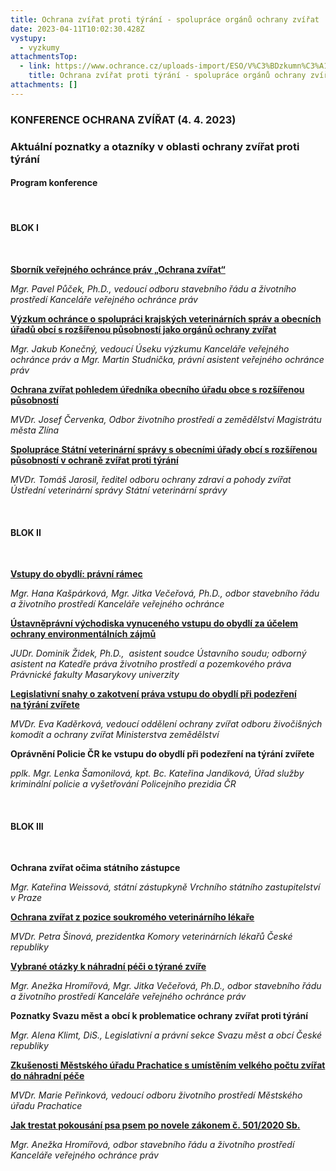```yaml
---
title: Ochrana zvířat proti týrání - spolupráce orgánů ochrany zvířat
date: 2023-04-11T10:02:30.428Z
vystupy:
  - vyzkumy
attachmentsTop:
  - link: https://www.ochrance.cz/uploads-import/ESO/V%C3%BDzkumn%C3%A1%20zpr%C3%A1va%205735-20-MST-13-final%20(1).pdf
    title: Ochrana zvířat proti týrání - spolupráce orgánů ochrany zvířat
attachments: []
---
```

<h3>KONFERENCE OCHRANA ZVÍŘAT (4. 4. 2023)</h3>

<h3>Aktuální poznatky a&nbsp;otazníky v&nbsp;oblasti ochrany zvířat proti týrání</h3>

<h4><strong>Program konference</strong></h4>

<p>&nbsp;</p>

<h4>BLOK I</h4>

<p>&nbsp;</p>

<p><strong><a href="https://www.ochrance.cz/media/sbornik_ochrana_zvirat.pdf">Sborník veřejného ochránce práv &bdquo;Ochrana zvířat&ldquo; </a></strong></p>

<p><em>Mgr. Pavel Půček, Ph.D., vedoucí odboru stavebního řádu a&nbsp;životního prostředí Kanceláře veřejného ochránce práv</em></p>

<p><strong><a href="https://www.ochrance.cz/dokument/ochrana_zvirat_proti_tyrani_-_spoluprace_organu_ochrany_zvirat/konecny_studnicka_-_vyzkum_ochrance_o_spolupraci_krajskych_veterinarnich_sprav_a_obecnich_uradu_obci_s_rozsirenou_pusobnosti_jako_organu_ochrany_zvirat.pdf">Výzkum ochránce o&nbsp;spolupráci krajských veterinárních správ a&nbsp;obecních úřadů obcí s&nbsp;rozšířenou působností jako orgánů ochrany zvířat</a></strong></p>

<p><em>Mgr. Jakub Konečný, vedoucí Úseku výzkumu Kanceláře veřejného ochránce práv a&nbsp;Mgr. Martin Studnička, právní asistent veřejného ochránce práv</em></p>

<p><strong><a href="https://www.ochrance.cz/dokument/ochrana_zvirat_proti_tyrani_-_spoluprace_organu_ochrany_zvirat/cervenka_-_ochrana_zvirat_pohledem_urednika_obecniho_uradu_obce_s_rozsirenou_pusobnosti.pdf">Ochrana zvířat pohledem úředníka obecního úřadu obce s&nbsp;rozšířenou působností</a></strong></p>

<p><em>MVDr. Josef Červenka,&nbsp;Odbor životního prostředí a&nbsp;zemědělství Magistrátu města Zlína</em></p>

<p><strong><a href="https://www.ochrance.cz/dokument/ochrana_zvirat_proti_tyrani_-_spoluprace_organu_ochrany_zvirat/jarosil_-_spoluprace_statni_veterinarni_spravy_s_obecnimi_urady_obci_s_rozsirenou_pusobnosti_v_ochrane_zvirat_proti_tyrani.pdf">Spolupráce Státní veterinární správy s&nbsp;obecními úřady obcí s&nbsp;rozšířenou působností v&nbsp;ochraně zvířat proti týrání</a></strong></p>

<p><em>MVDr. Tomáš Jarosil, ředitel odboru ochrany zdraví a&nbsp;pohody zvířat Ústřední veterinární správy Státní veterinární správy</em></p>

<p>&nbsp;</p>

<h4>BLOK II</h4>

<p>&nbsp;</p>

<p><strong><a href="https://www.ochrance.cz/dokument/ochrana_zvirat_proti_tyrani_-_spoluprace_organu_ochrany_zvirat/kasparkova_vecerova_-_vstupy_do_obydli_pravni_ramec.pdf">Vstupy do&nbsp;obydlí: právní rámec</a></strong></p>

<p><em>Mgr. Hana Kašpárková, Mgr. Jitka Večeřová, Ph.D.,&nbsp;odbor stavebního řádu a&nbsp;životního prostředí Kanceláře veřejného ochránce</em></p>

<p><strong><a href="https://www.ochrance.cz/dokument/ochrana_zvirat_proti_tyrani_-_spoluprace_organu_ochrany_zvirat/zidek_-_ustavnepravni_vychodiska_vynuceneho_vstupu_do_obydli_za_ucelem_ochrany_environmentalnich_zajmu.pdf">Ústavněprávní východiska vynuceného vstupu do&nbsp;obydlí za&nbsp;účelem ochrany environmentálních zájmů</a></strong></p>

<p><em>JUDr. Dominik Židek, Ph.D.,&nbsp; asistent soudce Ústavního soudu; odborný asistent na&nbsp;Katedře práva životního prostředí a&nbsp;pozemkového práva Právnické fakulty Masarykovy univerzity</em></p>

<p><strong><a href="https://www.ochrance.cz/dokument/ochrana_zvirat_proti_tyrani_-_spoluprace_organu_ochrany_zvirat/kaderkova_-_legislativni_snahy_o_zakotveni_prava_vstupu_do_obydli_pri_podezreni_na_tyrani_zvirete.pdf">Legislativní snahy o&nbsp;zakotvení práva vstupu do&nbsp;obydlí při&nbsp;podezření na&nbsp;týrání zvířete</a></strong></p>

<p><em>MVDr. Eva Kaděrková, vedoucí oddělení ochrany zvířat odboru živočišných komodit a ochrany zvířat Ministerstva zemědělství</em></p>

<p><strong>Oprávnění Policie ČR ke&nbsp;vstupu do&nbsp;obydlí při&nbsp;podezření na&nbsp;týrání zvířete</strong></p>

<p><em>pplk. Mgr. Lenka Šamonilová, kpt. Bc. Kateřina Jandíková,&nbsp;Úřad služby kriminální policie a vyšetřování Policejního prezidia ČR</em></p>

<p>&nbsp;</p>

<h4>BLOK III</h4>

<p>&nbsp;</p>

<p><strong>Ochrana zvířat očima státního zástupce </strong></p>

<p><em>Mgr. Kateřina Weissová, státní zástupkyně Vrchního státního zastupitelství v&nbsp;Praze</em></p>

<p><strong><a href="https://www.ochrance.cz/dokument/ochrana_zvirat_proti_tyrani_-_spoluprace_organu_ochrany_zvirat/sinova_-_ochrana_zvirat_z_pozice_soukromeho_veterinarniho_lekare.pdf">Ochrana zvířat z&nbsp;pozice soukromého veterinárního lékaře</a></strong></p>

<p><em>MVDr. Petra Šinová, prezidentka Komory veterinárních lékařů České republiky</em></p>

<p><strong><a href="https://www.ochrance.cz/dokument/ochrana_zvirat_proti_tyrani_-_spoluprace_organu_ochrany_zvirat/vecerova_hromirova_-_vybrane_otazky_k_nahradni_peci_o_tyrane_zvire.pdf">Vybrané otázky k&nbsp;náhradní péči o&nbsp;týrané zvíře</a></strong></p>

<p><em>Mgr. Anežka Hromířová, Mgr. Jitka Večeřová, Ph.D.,&nbsp;odbor stavebního řádu a&nbsp;životního prostředí Kanceláře veřejného ochránce práv</em></p>

<p><strong>Poznatky Svazu měst a&nbsp;obcí k&nbsp;problematice ochrany zvířat proti týrání</strong></p>

<p><em>Mgr. Alena Klimt, DiS.,&nbsp;Legislativní a&nbsp;právní sekce Svazu měst a&nbsp;obcí České republiky</em></p>

<p><strong><a href="https://www.ochrance.cz/dokument/ochrana_zvirat_proti_tyrani_-_spoluprace_organu_ochrany_zvirat/perinkova_-_zkusenosti_mestskeho_uradu_prachatice_s_umistenim_velkeho_poctu_zvirat_do_nahradni_pece.pdf">Zkušenosti Městského úřadu Prachatice s&nbsp;umístěním velkého počtu zvířat do&nbsp;náhradní péče</a></strong></p>

<p><em>MVDr. Marie Peřinková, vedoucí odboru životního prostředí Městského úřadu Prachatice</em></p>

<p><strong><a href="https://www.ochrance.cz/dokument/ochrana_zvirat_proti_tyrani_-_spoluprace_organu_ochrany_zvirat/hromirova_-_jak_trestat_pokousani_psa_psem_po_novele_zakonem.pdf">Jak trestat pokousání psa psem po&nbsp;novele zákonem č.&nbsp;501/2020 Sb.</a></strong></p>

<p><em>Mgr. Anežka Hromířová,&nbsp;odbor stavebního řádu a&nbsp;životního prostředí Kanceláře veřejného ochránce práv</em></p>

